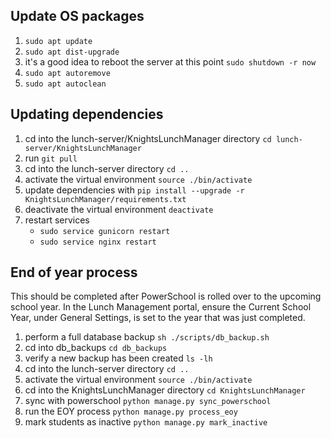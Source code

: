 ## Update OS packages
1. `sudo apt update`
2. `sudo apt dist-upgrade`
3. it's a good idea to reboot the server at this point `sudo shutdown -r now`
4. `sudo apt autoremove`
5. `sudo apt autoclean`

## Updating dependencies
1. cd into the lunch-server/KnightsLunchManager directory `cd lunch-server/KnightsLunchManager`
2. run `git pull`
3. cd into the lunch-server directory `cd ..`
4. activate the virtual environment `source ./bin/activate`
5. update dependencies with `pip install --upgrade -r KnightsLunchManager/requirements.txt`
6. deactivate the virtual environment `deactivate`
7. restart services
    - `sudo service gunicorn restart`
    - `sudo service nginx restart`

## End of year process
This should be completed after PowerSchool is rolled over to the upcoming school year. In the Lunch Management portal, ensure the Current School Year, under General Settings, is set to the year that was just completed.
1. perform a full database backup `sh ./scripts/db_backup.sh`
2. cd into db_backups `cd db_backups`
3. verify a new backup has been created `ls -lh`
4. cd into the lunch-server directory `cd ..`
5. activate the virtual environment `source ./bin/activate`
6. cd into the KnightsLunchManager directory `cd KnightsLunchManager`
7. sync with powerschool `python manage.py sync_powerschool`
8. run the EOY process `python manage.py process_eoy`
9. mark students as inactive `python manage.py mark_inactive`
